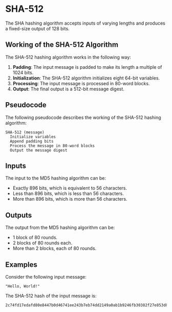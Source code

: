 # SHA-512

The SHA hashing algorithm accepts inputs of varying lengths and produces a fixed-size output of 128 bits.

## Working of the SHA-512 Algorithm

The SHA-512 hashing algorithm works in the following way:

1. **Padding**: The input message is padded to make its length a multiple of 1024 bits.
2. **Initialization**: The SHA-512 algorithm initializes eight 64-bit variables.
3. **Processing**: The input message is processed in 80-word blocks.
4. **Output**: The final output is a 512-bit message digest.

## Pseudocode

The following pseudocode describes the working of the SHA-512 hashing algorithm:

```plaintext
SHA-512 (message)
  Initialize variables
  Append padding bits
  Process the message in 80-word blocks
  Output the message digest
```

## Inputs

The input to the MD5 hashing algorithm can be:

- Exactly 896 bits, which is equivalent to 56 characters.
- Less than 896 bits, which is less than 56 characters.
- More than 896 bits, which is more than 56 characters.

## Outputs

The output from the MD5 hashing algorithm can be:

- 1 block of 80 rounds.
- 2 blocks of 80 rounds each.
- More than 2 blocks, each of 80 rounds.

## Examples 

Consider the following input message:

```plaintext
"Hello, World!"
```

The SHA-512 hash of the input message is:

```plaintext
2c74fd17edafd80e8447b0d46741ee243b7eb74dd2149a0ab1b9246fb30382f27e853d8585719e0e67cbda0daa8f51671064615d645ae27acb15bfb1447f459b
```
